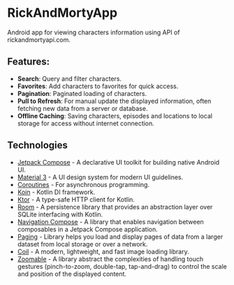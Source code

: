 # RickAndMortyApp
Android app for viewing characters information using API of rickandmortyapi.com. 

## Features:
- **Search**: Query and filter characters.
- **Favorites**: Add characters to favorites for quick access.
- **Pagination**: Paginated loading of characters.
- **Pull to Refresh**: For manual update the displayed information, often fetching new data from a server or database.
- **Offline Caching**: Saving characters, episodes and locations to local storage for access without internet connection.

## Technologies
- [Jetpack Compose](https://developer.android.com/develop/ui/compose) - A declarative UI toolkit for building native Android UI.
- [Material 3](https://m3.material.io/) - A UI design system for modern UI guidelines.
- [Coroutines](https://kotlinlang.org/docs/coroutines-overview.html) - For asynchronous programming.
- [Koin](https://insert-koin.io/) - Kotlin DI framework.
- [Ktor](https://ktor.io/) - A type-safe HTTP client for Kotlin.
- [Room](https://developer.android.com/training/data-storage/room?hl=ru) - A persistence library that provides an abstraction layer over SQLite interfacing with Kotlin.
- [Navigation Compose](https://developer.android.com/develop/ui/compose/navigation) - A library that enables navigation between composables in a Jetpack Compose application.
- [Paging](https://developer.android.com/topic/libraries/architecture/paging/v3-overview) - Library helps you load and display pages of data from a larger dataset from local storage or over a network.
- [Coil](https://coil-kt.github.io/coil) - A modern, lightweight, and fast image loading library.
- [Zoomable](https://github.com/usuiat/Zoomable) - A library abstract the complexities of handling touch gestures (pinch-to-zoom, double-tap, tap-and-drag) to control the scale and position of the displayed content.
